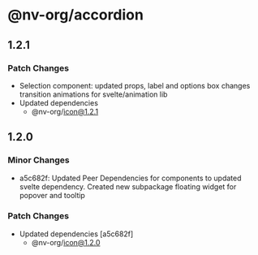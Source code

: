 # @nv-org/accordion

## 1.2.1

### Patch Changes

- Selection component: updated props, label and options box changes transition animations for svelte/animation lib
- Updated dependencies
  - @nv-org/icon@1.2.1

## 1.2.0

### Minor Changes

- a5c682f: Updated Peer Dependencies for components to updated svelte dependency. Created new subpackage floating widget for popover and tooltip

### Patch Changes

- Updated dependencies [a5c682f]
  - @nv-org/icon@1.2.0
